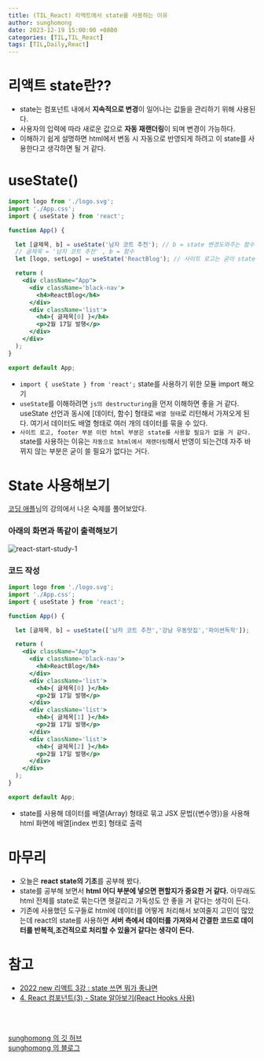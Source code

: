 ```yaml
---
title: (TIL_React) 리액트에서 state를 사용하는 이유
author: sunghomong
date: 2023-12-19 15:00:00 +0800
categories: [TIL,TIL_React]
tags: [TIL,Daily,React]
---
```


# 리액트 state란??

- state는 컴포넌트 내에서 **지속적으로 변경**이 일어나는 값들을 관리하기 위해 사용된다.
- 사용자의 입력에 따라 새로운 값으로 **자동 재랜더링**이 되며 변경이 가능하다.
- 이해하기 쉽게 설명하면 html에서 변동 시 자동으로 반영되게 하려고 이 state를 사용한다고 생각하면 될 거 같다.

# useState()

```jsx
import logo from './logo.svg';
import './App.css';
import { useState } from 'react';

function App() {

  let [글제목, b] = useState('남자 코트 추천'); // b = state 변경도와주는 함수
  // 글제목 = '남자 코트 추천' , b = 함수
  let [logo, setLogo] = useState('ReactBlog'); // 사이트 로고는 굳이 state를 쓸필요 없다

  return (
    <div className="App">
      <div className='black-nav'>
        <h4>ReactBlog</h4>
      </div>
      <div className='list'>
        <h4>{ 글제목[0] }</h4>
        <p>2월 17일 발행</p>
      </div>
    </div>
  );
}

export default App;
```

- `import { useState } from 'react';` state를 사용하기 위한 모듈 import 해오기
- `useState`를 이해하려면 `js의 destructuring`을 먼저 이해하면 좋을 거 같다. useState 선언과 동시에 [데이터, 함수] 형태로 `배열 형태`로 리턴해서 가져오게 된다. 여기서 데이터도 배열 형태로 여러 개의 데이터를 묶을 수 있다.
- `사이트 로고, footer 부분 이런 html 부분은 state를 사용할 필요가 없을 거 같다.` state를 사용하는 이유는 `자동으로 html에서 재랜더링`해서 반영이 되는건데 자주 바뀌지 않는 부분은 굳이 쓸 필요가 없다는 거다.

# State 사용해보기

[코딩 애플](https://www.youtube.com/@codingapple)님의 강의에서 나온 숙제를 풀어보았다.

### 아래의 화면과 똑같이 출력해보기

<img src="https://i.ibb.co/ZTjT51D/react-start-study-1.png" alt="react-start-study-1">

### 코드 작성

``` jsx
import logo from './logo.svg';
import './App.css';
import { useState } from 'react';

function App() {

  let [글제목, b] = useState(['남자 코트 추천','강남 우동맛집','파이썬독학']);

  return (
    <div className="App">
      <div className='black-nav'>
        <h4>ReactBlog</h4>
      </div>
      <div className='list'>
        <h4>{ 글제목[0] }</h4>
        <p>2월 17일 발행</p>
      </div>
      <div className='list'>
        <h4>{ 글제목[1] }</h4>
        <p>2월 17일 발행</p>
      </div>
      <div className='list'>
        <h4>{ 글제목[2] }</h4>
        <p>2월 17일 발행</p>
      </div>
    </div>
  );
}

export default App;
```

- state를 사용해 데이터를 배열(Array) 형태로 묶고 JSX 문법({변수명})을 사용해 html 화면에 배열[index 번호] 형태로 출력


# 마무리

- 오늘은 **react state의 기초**를 공부해 봤다.
- state를 공부해 보면서 **html 어디 부분에 넣으면 편할지가 중요한 거 같다.** 아무래도 html 전체를 state로 묶는다면 헷갈리고 가독성도 안 좋을 거 같다는 생각이 든다.
- 기존에 사용했던 도구들로 html에 데이터를 어떻게 처리해서 보여줄지 고민이 많았는데 react의 state를 사용하면 **서버 측에서 데이터를 가져와서 간결한 코드로 데이터를 반복적,조건적으로 처리할 수 있을거 같다는 생각이 든다.**


# 참고

- [2022 new 리액트 3강 : state 쓰면 뭐가 좋냐면](https://www.youtube.com/watch?v=fE4t2Ovgp-0)
- [4. React 컴포넌트(3) - State 알아보기(React Hooks 사용)](https://goddaehee.tistory.com/301)

<br><br>

[sunghomong 의 깃 허브](https://github.com/sunghomong) <br>
[sunghomong 의 블로그](https://sunghomong.github.io/)